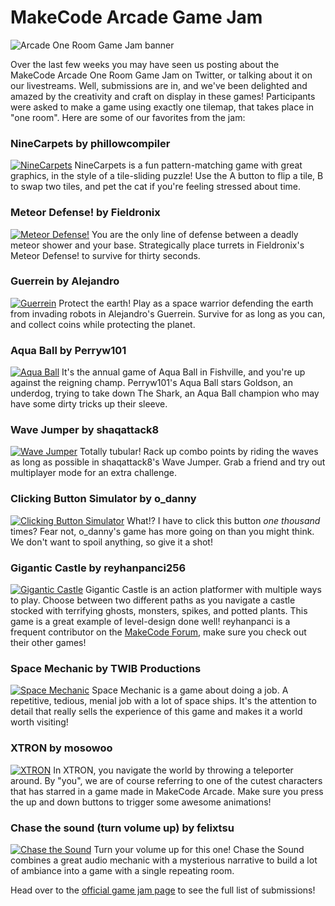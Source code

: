 # MakeCode Arcade Game Jam

![Arcade One Room Game Jam banner](/static/blog/arcade/game-jam/game-jam-2.gif)

Over the last few weeks you may have seen us posting about the MakeCode Arcade One Room Game Jam on Twitter, or talking about it on our livestreams. Well, submissions are in, and we've been delighted and amazed by the creativity and craft on display in these games! Participants were asked to make a game using exactly one tilemap, that takes place in "one room". Here are some of our favorites from the jam:

### NineCarpets by phillowcompiler
[![NineCarpets](/static/blog/arcade/game-jam/one-room/ninecarpets.png)](https://arcade.makecode.com/81707-47949-81798-72867)
NineCarpets is a fun pattern-matching game with great graphics, in the style of a tile-sliding puzzle! Use the A button to flip a tile, B to swap two tiles, and pet the cat if you're feeling stressed about time.

### Meteor Defense! by Fieldronix
[![Meteor Defense!](/static/blog/arcade/game-jam/one-room/meteordefense.png)](https://arcade.makecode.com/77852-25984-35775-89407)
You are the only line of defense between a deadly meteor shower and your base. Strategically place turrets in Fieldronix's Meteor Defense! to survive for thirty seconds.

### Guerrein by Alejandro
[![Guerrein](/static/blog/arcade/game-jam/one-room/guerrein.png)](https://arcade.makecode.com/29746-46301-89977-97050)
Protect the earth! Play as a space warrior defending the earth from invading robots in Alejandro's Guerrein. Survive for as long as you can, and collect coins while protecting the planet.

### Aqua Ball by Perryw101
[![Aqua Ball](/static/blog/arcade/game-jam/one-room/aquaball.png)](https://arcade.makecode.com/00907-50718-83595-32559)
It's the annual game of Aqua Ball in Fishville, and you're up against the reigning champ. Perryw101's Aqua Ball stars Goldson, an underdog, trying to take down The Shark, an Aqua Ball champion who may have some dirty tricks up their sleeve.

### Wave Jumper by shaqattack8
[![Wave Jumper](/static/blog/arcade/game-jam/one-room/wavejumper.png)](https://arcade.makecode.com/15157-22582-17393-73487)
Totally tubular! Rack up combo points by riding the waves as long as possible in shaqattack8's Wave Jumper. Grab a friend and try out multiplayer mode for an extra challenge.

### Clicking Button Simulator by o_danny
[![Clicking Button Simulator](/static/blog/arcade/game-jam/one-room/clickingbutton.png)](https://arcade.makecode.com/98143-93052-87735-45035)
What!? I have to click this button *one thousand* times?
Fear not, o_danny's game has more going on than you might think.
We don't want to spoil anything, so give it a shot!

### Gigantic Castle by reyhanpanci256
[![Gigantic Castle](/static/blog/arcade/game-jam/one-room/giganticcastle.png)](https://arcade.makecode.com/99246-16626-78826-85418)
Gigantic Castle is an action platformer with multiple ways to play.
Choose between two different paths as you navigate a castle stocked with terrifying ghosts, monsters, spikes, and potted plants.
This game is a great example of level-design done well!
reyhanpanci is a frequent contributor on the [MakeCode Forum](forum.makecode.com), make sure you check out their other games!

### Space Mechanic by TWIB Productions
[![Space Mechanic](/static/blog/arcade/game-jam/one-room/spacemechanic.png)](https://arcade.makecode.com/10414-32474-22732-83822)
Space Mechanic is a game about doing a job.
A repetitive, tedious, menial job with a lot of space ships.
It's the attention to detail that really sells the experience of this game and makes it a world worth visiting!

### XTRON by mosowoo
[![XTRON](/static/blog/arcade/game-jam/one-room/xtron.png)](https://arcade.makecode.com/77255-08805-62216-65351)
In XTRON, you navigate the world by throwing a teleporter around.
By "you", we are of course referring to one of the cutest characters that has starred in a game made in MakeCode Arcade.
Make sure you press the up and down buttons to trigger some awesome animations!

### Chase the sound (turn volume up) by felixtsu
[![Chase the Sound](/static/blog/arcade/game-jam/one-room/chasethesound.png)](https://arcade.makecode.com/99812-60519-79814-16674)
Turn your volume up for this one!
Chase the Sound combines a great audio mechanic with a mysterious narrative to build a lot of ambiance into a game with a single repeating room.

Head over to the [official game jam page](https://itch.io/jam/makecode-arcade-game-jam-2/entries) to see the full list of submissions!

